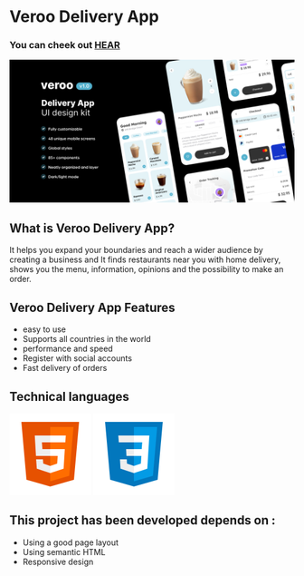 # Veroo Delivery App
### You can cheek out [HEAR](https://hassan-jaber.github.io/Veroo-Delivery-App/)


![Veroo Delivery App](images/Veroo%20delivery%20app.png)

## What is Veroo Delivery App?
It helps you expand your boundaries and reach a wider audience by creating a business and It finds restaurants near you with home delivery, shows you the menu, information, opinions and the possibility to make an order.

## Veroo Delivery App Features
* easy to use
* Supports all countries in the world
* performance and speed
* Register with social accounts
* Fast delivery of orders

## Technical languages
![html](images/icons8-html-5-144.png) ![css](images/icons8-css3-144.png)

## This project has been developed depends on :

* Using a good page layout
* Using semantic HTML
* Responsive design